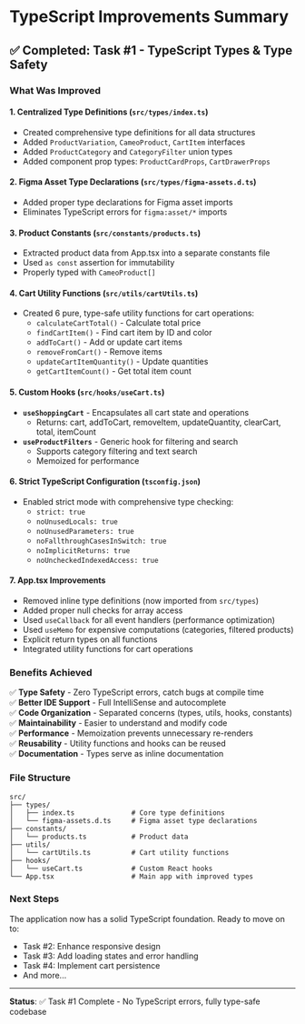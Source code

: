 # TypeScript Improvements Summary

## ✅ Completed: Task #1 - TypeScript Types & Type Safety

### What Was Improved

#### 1. **Centralized Type Definitions** (`src/types/index.ts`)
- Created comprehensive type definitions for all data structures
- Added `ProductVariation`, `CameoProduct`, `CartItem` interfaces
- Added `ProductCategory` and `CategoryFilter` union types
- Added component prop types: `ProductCardProps`, `CartDrawerProps`

#### 2. **Figma Asset Type Declarations** (`src/types/figma-assets.d.ts`)
- Added proper type declarations for Figma asset imports
- Eliminates TypeScript errors for `figma:asset/*` imports

#### 3. **Product Constants** (`src/constants/products.ts`)
- Extracted product data from App.tsx into a separate constants file
- Used `as const` assertion for immutability
- Properly typed with `CameoProduct[]`

#### 4. **Cart Utility Functions** (`src/utils/cartUtils.ts`)
- Created 6 pure, type-safe utility functions for cart operations:
  - `calculateCartTotal()` - Calculate total price
  - `findCartItem()` - Find cart item by ID and color
  - `addToCart()` - Add or update cart items
  - `removeFromCart()` - Remove items
  - `updateCartItemQuantity()` - Update quantities
  - `getCartItemCount()` - Get total item count

#### 5. **Custom Hooks** (`src/hooks/useCart.ts`)
- **`useShoppingCart`** - Encapsulates all cart state and operations
  - Returns: cart, addToCart, removeItem, updateQuantity, clearCart, total, itemCount
- **`useProductFilters`** - Generic hook for filtering and search
  - Supports category filtering and text search
  - Memoized for performance

#### 6. **Strict TypeScript Configuration** (`tsconfig.json`)
- Enabled strict mode with comprehensive type checking:
  - `strict: true`
  - `noUnusedLocals: true`
  - `noUnusedParameters: true`
  - `noFallthroughCasesInSwitch: true`
  - `noImplicitReturns: true`
  - `noUncheckedIndexedAccess: true`

#### 7. **App.tsx Improvements**
- Removed inline type definitions (now imported from `src/types`)
- Added proper null checks for array access
- Used `useCallback` for all event handlers (performance optimization)
- Used `useMemo` for expensive computations (categories, filtered products)
- Explicit return types on all functions
- Integrated utility functions for cart operations

### Benefits Achieved

✅ **Type Safety** - Zero TypeScript errors, catch bugs at compile time  
✅ **Better IDE Support** - Full IntelliSense and autocomplete  
✅ **Code Organization** - Separated concerns (types, utils, hooks, constants)  
✅ **Maintainability** - Easier to understand and modify code  
✅ **Performance** - Memoization prevents unnecessary re-renders  
✅ **Reusability** - Utility functions and hooks can be reused  
✅ **Documentation** - Types serve as inline documentation  

### File Structure

```
src/
├── types/
│   ├── index.ts              # Core type definitions
│   └── figma-assets.d.ts     # Figma asset type declarations
├── constants/
│   └── products.ts           # Product data
├── utils/
│   └── cartUtils.ts          # Cart utility functions
├── hooks/
│   └── useCart.ts            # Custom React hooks
└── App.tsx                   # Main app with improved types
```

### Next Steps

The application now has a solid TypeScript foundation. Ready to move on to:
- Task #2: Enhance responsive design
- Task #3: Add loading states and error handling
- Task #4: Implement cart persistence
- And more...

---

**Status**: ✅ Task #1 Complete - No TypeScript errors, fully type-safe codebase

